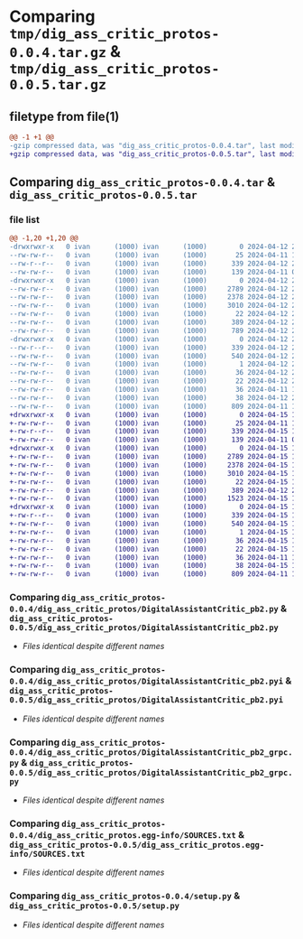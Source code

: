 # Comparing `tmp/dig_ass_critic_protos-0.0.4.tar.gz` & `tmp/dig_ass_critic_protos-0.0.5.tar.gz`

## filetype from file(1)

```diff
@@ -1 +1 @@
-gzip compressed data, was "dig_ass_critic_protos-0.0.4.tar", last modified: Fri Apr 12 21:08:45 2024, max compression
+gzip compressed data, was "dig_ass_critic_protos-0.0.5.tar", last modified: Mon Apr 15 13:10:02 2024, max compression
```

## Comparing `dig_ass_critic_protos-0.0.4.tar` & `dig_ass_critic_protos-0.0.5.tar`

### file list

```diff
@@ -1,20 +1,20 @@
-drwxrwxr-x   0 ivan      (1000) ivan      (1000)        0 2024-04-12 21:08:45.018277 dig_ass_critic_protos-0.0.4/
--rw-rw-r--   0 ivan      (1000) ivan      (1000)       25 2024-04-11 10:17:28.000000 dig_ass_critic_protos-0.0.4/MANIFEST.in
--rw-r--r--   0 ivan      (1000) ivan      (1000)      339 2024-04-12 21:08:45.018277 dig_ass_critic_protos-0.0.4/PKG-INFO
--rw-rw-r--   0 ivan      (1000) ivan      (1000)      139 2024-04-11 09:58:31.000000 dig_ass_critic_protos-0.0.4/README.md
-drwxrwxr-x   0 ivan      (1000) ivan      (1000)        0 2024-04-12 21:08:45.014277 dig_ass_critic_protos-0.0.4/dig_ass_critic_protos/
--rw-rw-r--   0 ivan      (1000) ivan      (1000)     2789 2024-04-12 21:08:43.000000 dig_ass_critic_protos-0.0.4/dig_ass_critic_protos/DigitalAssistantCritic_pb2.py
--rw-rw-r--   0 ivan      (1000) ivan      (1000)     2378 2024-04-12 21:08:43.000000 dig_ass_critic_protos-0.0.4/dig_ass_critic_protos/DigitalAssistantCritic_pb2.pyi
--rw-rw-r--   0 ivan      (1000) ivan      (1000)     3010 2024-04-12 21:08:43.000000 dig_ass_critic_protos-0.0.4/dig_ass_critic_protos/DigitalAssistantCritic_pb2_grpc.py
--rw-rw-r--   0 ivan      (1000) ivan      (1000)       22 2024-04-12 21:06:55.000000 dig_ass_critic_protos-0.0.4/dig_ass_critic_protos/__init__.py
--rw-rw-r--   0 ivan      (1000) ivan      (1000)      389 2024-04-12 20:28:20.000000 dig_ass_critic_protos-0.0.4/dig_ass_critic_protos/abstract_client.py
--rw-rw-r--   0 ivan      (1000) ivan      (1000)      789 2024-04-12 21:06:31.000000 dig_ass_critic_protos-0.0.4/dig_ass_critic_protos/client.py
-drwxrwxr-x   0 ivan      (1000) ivan      (1000)        0 2024-04-12 21:08:45.018277 dig_ass_critic_protos-0.0.4/dig_ass_critic_protos.egg-info/
--rw-r--r--   0 ivan      (1000) ivan      (1000)      339 2024-04-12 21:08:45.000000 dig_ass_critic_protos-0.0.4/dig_ass_critic_protos.egg-info/PKG-INFO
--rw-rw-r--   0 ivan      (1000) ivan      (1000)      540 2024-04-12 21:08:45.000000 dig_ass_critic_protos-0.0.4/dig_ass_critic_protos.egg-info/SOURCES.txt
--rw-rw-r--   0 ivan      (1000) ivan      (1000)        1 2024-04-12 21:08:45.000000 dig_ass_critic_protos-0.0.4/dig_ass_critic_protos.egg-info/dependency_links.txt
--rw-rw-r--   0 ivan      (1000) ivan      (1000)       36 2024-04-12 21:08:45.000000 dig_ass_critic_protos-0.0.4/dig_ass_critic_protos.egg-info/requires.txt
--rw-rw-r--   0 ivan      (1000) ivan      (1000)       22 2024-04-12 21:08:45.000000 dig_ass_critic_protos-0.0.4/dig_ass_critic_protos.egg-info/top_level.txt
--rw-rw-r--   0 ivan      (1000) ivan      (1000)       36 2024-04-11 10:17:28.000000 dig_ass_critic_protos-0.0.4/requirements.txt
--rw-rw-r--   0 ivan      (1000) ivan      (1000)       38 2024-04-12 21:08:45.018277 dig_ass_critic_protos-0.0.4/setup.cfg
--rw-rw-r--   0 ivan      (1000) ivan      (1000)      809 2024-04-11 10:26:57.000000 dig_ass_critic_protos-0.0.4/setup.py
+drwxrwxr-x   0 ivan      (1000) ivan      (1000)        0 2024-04-15 13:10:02.918438 dig_ass_critic_protos-0.0.5/
+-rw-rw-r--   0 ivan      (1000) ivan      (1000)       25 2024-04-11 10:17:28.000000 dig_ass_critic_protos-0.0.5/MANIFEST.in
+-rw-r--r--   0 ivan      (1000) ivan      (1000)      339 2024-04-15 13:10:02.918438 dig_ass_critic_protos-0.0.5/PKG-INFO
+-rw-rw-r--   0 ivan      (1000) ivan      (1000)      139 2024-04-11 09:58:31.000000 dig_ass_critic_protos-0.0.5/README.md
+drwxrwxr-x   0 ivan      (1000) ivan      (1000)        0 2024-04-15 13:10:02.914438 dig_ass_critic_protos-0.0.5/dig_ass_critic_protos/
+-rw-rw-r--   0 ivan      (1000) ivan      (1000)     2789 2024-04-15 13:10:01.000000 dig_ass_critic_protos-0.0.5/dig_ass_critic_protos/DigitalAssistantCritic_pb2.py
+-rw-rw-r--   0 ivan      (1000) ivan      (1000)     2378 2024-04-15 13:10:01.000000 dig_ass_critic_protos-0.0.5/dig_ass_critic_protos/DigitalAssistantCritic_pb2.pyi
+-rw-rw-r--   0 ivan      (1000) ivan      (1000)     3010 2024-04-15 13:10:01.000000 dig_ass_critic_protos-0.0.5/dig_ass_critic_protos/DigitalAssistantCritic_pb2_grpc.py
+-rw-rw-r--   0 ivan      (1000) ivan      (1000)       22 2024-04-15 13:01:41.000000 dig_ass_critic_protos-0.0.5/dig_ass_critic_protos/__init__.py
+-rw-rw-r--   0 ivan      (1000) ivan      (1000)      389 2024-04-12 20:28:20.000000 dig_ass_critic_protos-0.0.5/dig_ass_critic_protos/abstract_client.py
+-rw-rw-r--   0 ivan      (1000) ivan      (1000)     1523 2024-04-15 11:32:30.000000 dig_ass_critic_protos-0.0.5/dig_ass_critic_protos/client.py
+drwxrwxr-x   0 ivan      (1000) ivan      (1000)        0 2024-04-15 13:10:02.914438 dig_ass_critic_protos-0.0.5/dig_ass_critic_protos.egg-info/
+-rw-r--r--   0 ivan      (1000) ivan      (1000)      339 2024-04-15 13:10:02.000000 dig_ass_critic_protos-0.0.5/dig_ass_critic_protos.egg-info/PKG-INFO
+-rw-rw-r--   0 ivan      (1000) ivan      (1000)      540 2024-04-15 13:10:02.000000 dig_ass_critic_protos-0.0.5/dig_ass_critic_protos.egg-info/SOURCES.txt
+-rw-rw-r--   0 ivan      (1000) ivan      (1000)        1 2024-04-15 13:10:02.000000 dig_ass_critic_protos-0.0.5/dig_ass_critic_protos.egg-info/dependency_links.txt
+-rw-rw-r--   0 ivan      (1000) ivan      (1000)       36 2024-04-15 13:10:02.000000 dig_ass_critic_protos-0.0.5/dig_ass_critic_protos.egg-info/requires.txt
+-rw-rw-r--   0 ivan      (1000) ivan      (1000)       22 2024-04-15 13:10:02.000000 dig_ass_critic_protos-0.0.5/dig_ass_critic_protos.egg-info/top_level.txt
+-rw-rw-r--   0 ivan      (1000) ivan      (1000)       36 2024-04-11 10:17:28.000000 dig_ass_critic_protos-0.0.5/requirements.txt
+-rw-rw-r--   0 ivan      (1000) ivan      (1000)       38 2024-04-15 13:10:02.918438 dig_ass_critic_protos-0.0.5/setup.cfg
+-rw-rw-r--   0 ivan      (1000) ivan      (1000)      809 2024-04-11 10:26:57.000000 dig_ass_critic_protos-0.0.5/setup.py
```

### Comparing `dig_ass_critic_protos-0.0.4/dig_ass_critic_protos/DigitalAssistantCritic_pb2.py` & `dig_ass_critic_protos-0.0.5/dig_ass_critic_protos/DigitalAssistantCritic_pb2.py`

 * *Files identical despite different names*

### Comparing `dig_ass_critic_protos-0.0.4/dig_ass_critic_protos/DigitalAssistantCritic_pb2.pyi` & `dig_ass_critic_protos-0.0.5/dig_ass_critic_protos/DigitalAssistantCritic_pb2.pyi`

 * *Files identical despite different names*

### Comparing `dig_ass_critic_protos-0.0.4/dig_ass_critic_protos/DigitalAssistantCritic_pb2_grpc.py` & `dig_ass_critic_protos-0.0.5/dig_ass_critic_protos/DigitalAssistantCritic_pb2_grpc.py`

 * *Files identical despite different names*

### Comparing `dig_ass_critic_protos-0.0.4/dig_ass_critic_protos.egg-info/SOURCES.txt` & `dig_ass_critic_protos-0.0.5/dig_ass_critic_protos.egg-info/SOURCES.txt`

 * *Files identical despite different names*

### Comparing `dig_ass_critic_protos-0.0.4/setup.py` & `dig_ass_critic_protos-0.0.5/setup.py`

 * *Files identical despite different names*

